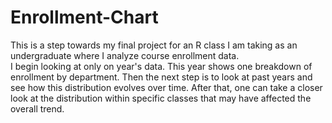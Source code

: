 # Enrollment-Chart
This is a step towards my final project for an R class I am taking as an undergraduate where I analyze course enrollment data.  
I begin looking at only on year's data.
This year shows one breakdown of enrollment by department.
Then the next step is to look at past years and see how this distribution evolves over time.
After that, one can take a closer look at the distribution within specific classes that may have affected the overall trend.
